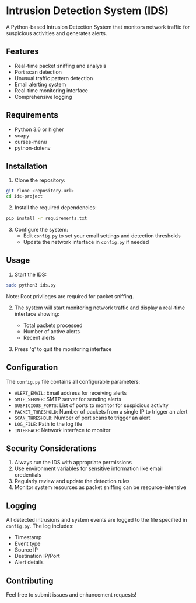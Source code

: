 # Intrusion Detection System (IDS)

A Python-based Intrusion Detection System that monitors network traffic for suspicious activities and generates alerts.

## Features

- Real-time packet sniffing and analysis
- Port scan detection
- Unusual traffic pattern detection
- Email alerting system
- Real-time monitoring interface
- Comprehensive logging

## Requirements

- Python 3.6 or higher
- scapy
- curses-menu
- python-dotenv

## Installation

1. Clone the repository:
```bash
git clone <repository-url>
cd ids-project
```

2. Install the required dependencies:
```bash
pip install -r requirements.txt
```

3. Configure the system:
   - Edit `config.py` to set your email settings and detection thresholds
   - Update the network interface in `config.py` if needed

## Usage

1. Start the IDS:
```bash
sudo python3 ids.py
```

Note: Root privileges are required for packet sniffing.

2. The system will start monitoring network traffic and display a real-time interface showing:
   - Total packets processed
   - Number of active alerts
   - Recent alerts

3. Press 'q' to quit the monitoring interface

## Configuration

The `config.py` file contains all configurable parameters:

- `ALERT_EMAIL`: Email address for receiving alerts
- `SMTP_SERVER`: SMTP server for sending alerts
- `SUSPICIOUS_PORTS`: List of ports to monitor for suspicious activity
- `PACKET_THRESHOLD`: Number of packets from a single IP to trigger an alert
- `SCAN_THRESHOLD`: Number of port scans to trigger an alert
- `LOG_FILE`: Path to the log file
- `INTERFACE`: Network interface to monitor

## Security Considerations

1. Always run the IDS with appropriate permissions
2. Use environment variables for sensitive information like email credentials
3. Regularly review and update the detection rules
4. Monitor system resources as packet sniffing can be resource-intensive

## Logging

All detected intrusions and system events are logged to the file specified in `config.py`. The log includes:
- Timestamp
- Event type
- Source IP
- Destination IP/Port
- Alert details

## Contributing

Feel free to submit issues and enhancement requests! 